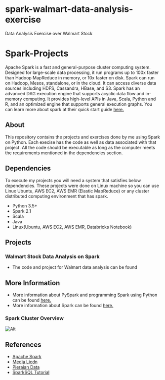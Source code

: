 # spark-walmart-data-analysis-exercise
Data Analysis Exercise over Walmart Stock

# Spark-Projects
Apache Spark is a fast and general-purpose cluster computing system. Designed for large-scale data processing, it run programs up to 100x faster than Hadoop MapReduce in memory, or 10x faster on disk. Spark can run on Hadoop, Mesos, standalone, or in the cloud. It can access diverse data sources including HDFS, Cassandra, HBase, and S3. Spark has an advanced DAG execution engine that supports acyclic data flow and in-memory computing. It provides high-level APIs in Java, Scala, Python and R, and an optimized engine that supports general execution graphs. You can learn more about spark at their quick start guide [here.](http://spark.apache.org/docs/latest/quick-start.html)

## About
This repository contains the projects and exercises done by me using Spark on Python. Each execise has the code as well as data associated with that project. All the code should be executable as long as the computer meets the requirements mentioned in the dependencies section.

## Dependencies
To execute my projects you will need a system that satisfies below dependencies. These projects were done on Linux machine so you can use Linux Ubuntu, AWS EC2, AWS EMR (Elastic MapReduce) or any cluster distributed computing environment that has spark.
- Python 3.5+
- Spark 2.1
- Scala
- Java
- Linux(Ubuntu, AWS EC2, AWS EMR, Databricks Notebook)

## Projects
### Walmart Stock Data Analysis on Spark
- The code and project for Walmart data analysis can be found 

## More Information 
- More information about PySpark and programming Spark using Python can be found [here.](https://spark.apache.org/docs/0.9.1/python-programming-guide.html)
- More information about Spark can be found [here.](http://spark.apache.org/)

### Spark Cluster Overview
![Alt](https://spark.apache.org/docs/latest/img/cluster-overview.png)

## References
- [Apache Spark](https://spark.apache.org/)
- [Media Licdn](https://media.licdn.com/)
- [Pieraian Data](http://www.pieriandata.com/)
- [SparkSQL Tutorial](https://www.tutorialspoint.com/spark_sql/spark_sql_quick_guide.htm)

